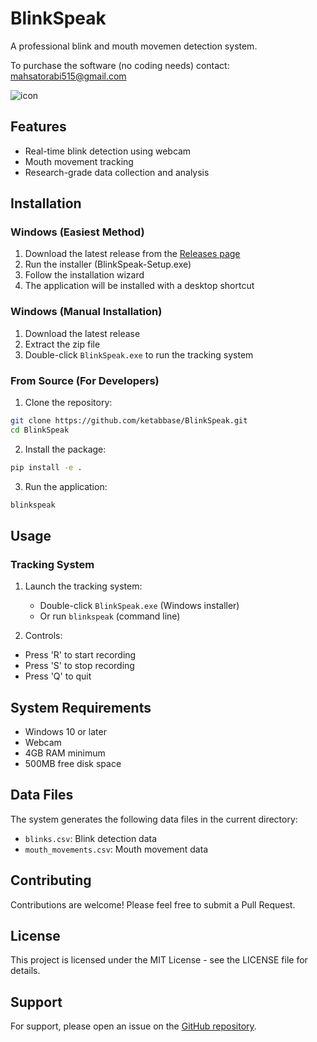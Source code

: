 # BlinkSpeak

A professional blink and mouth movemen detection system.

To purchase the software (no coding needs) contact: mahsatorabi515@gmail.com

![icon](https://github.com/user-attachments/assets/655d4376-3219-45ae-984d-fcee827244e3)


## Features

- Real-time blink detection using webcam
- Mouth movement tracking
- Research-grade data collection and analysis

## Installation

### Windows (Easiest Method)

1. Download the latest release from the [Releases page](https://github.com/ketabbase/BlinkSpeak)
2. Run the installer (BlinkSpeak-Setup.exe)
3. Follow the installation wizard
4. The application will be installed with a desktop shortcut

### Windows (Manual Installation)

1. Download the latest release
2. Extract the zip file
3. Double-click `BlinkSpeak.exe` to run the tracking system

### From Source (For Developers)

1. Clone the repository:
```bash
git clone https://github.com/ketabbase/BlinkSpeak.git
cd BlinkSpeak
```

2. Install the package:
```bash
pip install -e .
```

3. Run the application:
```bash
blinkspeak
```

## Usage

### Tracking System

1. Launch the tracking system:
   - Double-click `BlinkSpeak.exe` (Windows installer)
   - Or run `blinkspeak` (command line)

2. Controls:
- Press 'R' to start recording
- Press 'S' to stop recording
- Press 'Q' to quit

## System Requirements

- Windows 10 or later
- Webcam
- 4GB RAM minimum
- 500MB free disk space

## Data Files

The system generates the following data files in the current directory:
- `blinks.csv`: Blink detection data
- `mouth_movements.csv`: Mouth movement data

## Contributing

Contributions are welcome! Please feel free to submit a Pull Request.

## License

This project is licensed under the MIT License - see the LICENSE file for details.

## Support

For support, please open an issue on the [GitHub repository](https://github.com/ketabbase/BlinkSpeak/issues). 
